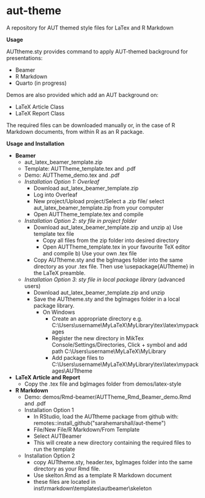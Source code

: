 # aut-theme

A repository for AUT themed style files for LaTex and R Markdown

**Usage**

AUTtheme.sty provides command to apply AUT-themed background for presentations:

-   Beamer
-   R Markdown
-   Quarto (in progress)

Demos are also provided which add an AUT background on:

-   LaTeX Article Class
-   LaTeX Report Class

The required files can be downloaded manually or, in the case of R Markdown documents, from within R as an R package.

**Usage and Installation**

-   **Beamer**
    -   aut_latex_beamer_template.zip 
    -   Template: AUTTheme_template.tex and .pdf
    -   Demo:  AUTTheme_demo.tex and .pdf
    -   *Installation Option 1: Overleaf*
        - Download aut_latex_beamer_template.zip
        - Log into Overleaf
        - New project/Upload project/Select a .zip file/ select aut_latex_beamer_template.zip from your computer
        - Open AUTTheme_template.tex and compile
    -   *Installation Option 2: sty file in project folder*
        - Download aut_latex_beamer_template.zip and unzip
        a) Use template tex file
           - Copy all files from the zip folder into desired directory
           - Open AUTTheme_template.tex in your favourite TeX editor and compile
        b) Use your own .tex file
        - Copy AUTtheme.sty and 
          the bgImages folder into the same directory as your .tex file. 
          Then use             \usepackage{AUTtheme} in the LaTeX preamble.
    -   *Installation Option 3: sty file in local package library* (advanced users)
        -   Download aut_latex_beamer_template.zip and unzip
        -   Save the AUTtheme.sty and the bgImages folder in a local package library.
            -   On Windows
                -   Create an appropriate directory e.g. C:\Users\username\MyLaTeX\MyLibrary\tex\latex\mypackages
                -   Register the new directory in MikTex Console/Settings/Directories, Click + symbol and add path C:\Users\username\MyLaTeX\MyLibrary
                -   Add package files to C:\Users\username\MyLaTeX\MyLibrary\tex\latex\mypackages\AUTtheme
-   **LaTeX Article and Report**
    -   Copy the .tex file and bgImages folder from demos/latex-style
-   **R Markdown**
    -   Demo: demos/Rmd-beamer/AUTTheme_Rmd_Beamer_demo.Rmd and .pdf
    -   Installation Option 1
        -   In RStudio, load the AUTtheme package from github with: remotes::install_github("sarahemarshall/aut-theme")
        -   File/New File/R Markdown/From Template
        -   Select AUTBeamer
        -   This will create a new directory containing the required files to run the template
    -   Installation Option 2
        -   copy AUTtheme.sty, header.tex, bgImages folder into the same directory as your Rmd file.
        -   Use skelton.Rmd as a template R Markdown document
        -   these files are located in inst\rmarkdown\templates\autbeamer\skeleton 

